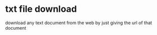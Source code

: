 # txt file download
download any text document from the web by just giving the url of that document
